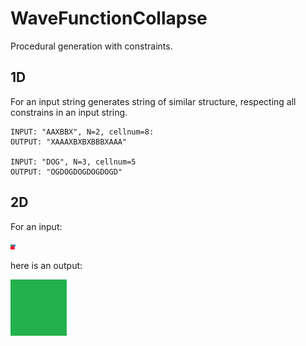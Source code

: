 # WaveFunctionCollapse
Procedural generation with constraints.

## 1D
For an input string generates string of similar structure, respecting all constrains in an input string.

	INPUT: "AAXBBX", N=2, cellnum=8: 
	OUTPUT: "XAAAXBXBXBBBXAAA"

	INPUT: "DOG", N=3, cellnum=5
	OUTPUT: "OGDOGDOGDOGDOGD"

## 2D
For an input:

<img src="WaveFunctionCollapse/2D/example_in.png">

here is an output:

<img src="WaveFunctionCollapse/2D/example.gif">


